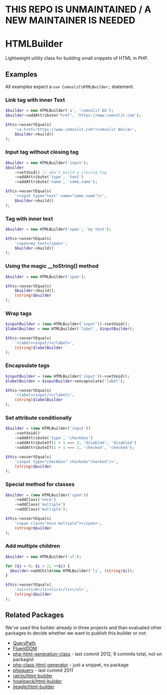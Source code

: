 **THIS REPO IS UNMAINTAINED / A NEW MAINTAINER IS NEEDED**
=================

# HTMLBuilder

Lightweight utility class for building small snippets of HTML in PHP.

## Examples

All examples expect a ```use Comsolit\HTMLBuilder;``` statement.

### Link tag with inner Text

```PHP
$builder = new HTMLBuilder('a', 'comsolit AG');
$builder->addAttribute('href', 'https://www.comsolit.com');

$this->assertEquals(
    '<a href="https://www.comsolit.com">comsolit AG</a>',
    $builder->build()
);
```

### Input tag without closing tag
```PHP
$builder = new HTMLBuilder('input');
$builder
    ->setVoid() // don't build a closing tag
    ->addAttribute('type', 'text')
    ->addAttribute('name', 'some_name');

$this->assertEquals(
    '<input type="text" name="some_name"/>',
    $builder->build()
);
```

### Tag with inner text
```PHP
$builder = new HTMLBuilder('span', 'my text');

$this->assertEquals(
    '<span>my text</span>',
    $builder->build()
);
```

### Using the magic __toString() method
```PHP
$builder = new HTMLBuilder('span');

$this->assertEquals(
    $builder->build(),
    (string)$builder
);
```

### Wrap tags
```PHP
$inputBuilder = (new HTMLBuilder('input'))->setVoid();
$labelBuilder = new HTMLBuilder('label', $inputBuilder);

$this->assertEquals(
    '<label><input/></label>',
    (string)$labelBuilder
);
```

### Encapsulate tags
```PHP
$inputBuilder = (new HTMLBuilder('input'))->setVoid();
$labelBuilder = $inputBuilder->encapsulate('label');

$this->assertEquals(
    '<label><input/></label>',
    (string)$labelBuilder
);
```

### Set attribute conditionally
```PHP
$builder = (new HTMLBuilder('input'))
    ->setVoid()
    ->addAttribute('type', 'checkbox')
    ->addAttributeIf(1 + 1 === 3, 'disabled', 'disabled')
    ->addAttributeIf(1 + 1 === 2, 'checked', 'checked');

$this->assertEquals(
    '<input type="checkbox" checked="checked"/>',
    (string)$builder
);
```

### Special method for classes
```PHP
$builder = (new HTMLBuilder('span'))
    ->addClass('once')
    ->addClass('multiple')
    ->addClass('multiple');

$this->assertEquals(
    '<span class="once multiple"></span>',
    (string)$builder
);
```

### Add multiple children
```PHP
$builder = new HTMLBuilder('ul');

for ($i = 0; $i < 2; ++$i) {
  $builder->addChild(new HTMLBuilder('li', (string)$i));
}

$this->assertEquals(
    '<ul><li>0</li><li>1</li></ul>',
    (string)$builder
);
```

## Related Packages

We've used this builder already in three projects and than evaluated other packages to decide
whether we want to publish this builder or not:

* [QueryPath](http://querypath.org/)
* [FluentDOM](https://github.com/FluentDOM/FluentDOM)
* [php-html-generation-class](http://snipplr.com/view/35538/php--html-generation-class/) - last commit 2012, 9 commits total, not on packagist
* [php-class-html-generator](https://code.google.com/p/php-class-html-generator) - just a snippet, no package
* [phpquery](https://code.google.com/p/phpquery) - last commit 2011
* [ratrijs/html-builder](https://packagist.org/packages/ratrijs/html-builder)
* [howlowck/html-builder](https://packagist.org/packages/howlowck/html-builder)
* [jleagle/html-builder](https://packagist.org/packages/jleagle/html-builder)
